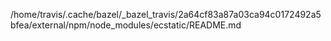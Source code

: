 /home/travis/.cache/bazel/_bazel_travis/2a64cf83a87a03ca94c0172492a5bfea/external/npm/node_modules/ecstatic/README.md